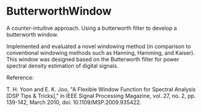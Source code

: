 # ButterworthWindow
A counter-intuitive approach. Using a butterworth filter to develop a butterworth window.

Implemented and evaluated a novel windowing method (in comparison to conventional windowing methods such as Hanning, Hamming, and
Kaiser). This window was designed based on the Butterworth filter for power spectral density estimation of digital signals.


Reference: 


T. H. Yoon and E. K. Joo, "A Flexible Window Function for Spectral Analysis [DSP Tips & Tricks]," in IEEE Signal Processing Magazine, vol. 27, no. 2, pp. 139-142, March 2010, doi: 10.1109/MSP.2009.935422.


